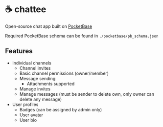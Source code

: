 # ☕ chattee

Open-source chat app built on [PocketBase](https://pocketbase.io)

Required PocketBase schema can be found in `./pocketbase/pb_schema.json`

## Features

- Individual channels
  - Channel invites
  - Basic channel permissions (owner/member)
  - Message sending
    - Attachments supported
  - Manage invites
  - Manage messages (must be sender to delete own, only owner can delete any message)
- User profiles
  - Badges (can be assigned by admin only)
  - User avatar
  - User bio

